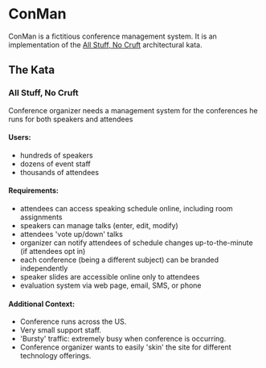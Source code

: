 # ConMan

ConMan is a fictitious conference management system. It is an implementation of the [All Stuff, No Cruft](http://fundamentalsofsoftwarearchitecture.com/katas/kata?id=AllStuffNoCruft) architectural kata.

## The Kata

### All Stuff, No Cruft

Conference organizer needs a management system for the conferences he runs for both speakers and attendees

#### Users:

- hundreds of speakers
- dozens of event staff
- thousands of attendees

#### Requirements:

- attendees can access speaking schedule online, including room assignments
- speakers can manage talks (enter, edit, modify)
- attendees 'vote up/down' talks
- organizer can notify attendees of schedule changes up-to-the-minute (if attendees opt in)
- each conference (being a different subject) can be branded independently
- speaker slides are accessible online only to attendees
- evaluation system via web page, email, SMS, or phone

#### Additional Context:

- Conference runs across the US.
- Very small support staff.
- 'Bursty' traffic: extremely busy when conference is occurring.
- Conference organizer wants to easily 'skin' the site for different technology offerings.
